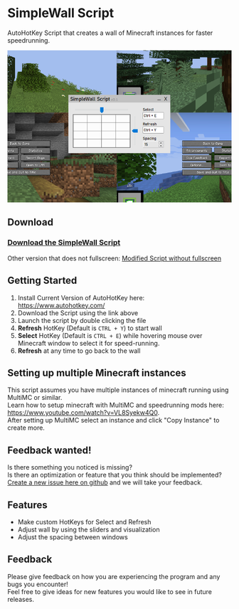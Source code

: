 # SimpleWall Script

AutoHotKey Script that creates a wall of Minecraft instances for faster speedrunning.

![](screenshot.png)

## Download
### [Download the SimpleWall Script](https://github.com/Jesper-Hustad/SimpleWallScript/releases/download/v.0.1.2/SimpleWallScript.ahk)



Other version that does not fullscreen: [Modified Script without fullscreen](https://github.com/Jesper-Hustad/SimpleWallScript/releases/download/Alpha/SimpleWallScript.ahk)  


## Getting Started
1.  Install Current Version of AutoHotKey here: https://www.autohotkey.com/  
2.  Download the Script using the link above
3. Launch the script by double clicking the file
4. **Refresh** HotKey (Default is `CTRL + Y`) to start wall
5. **Select** HotKey (Default is `CTRL + E`) while hovering mouse over Minecraft window to select it for speed-running.
6. **Refresh** at any time to go back to the wall

## Setting up multiple Minecraft instances
This script assumes you have multiple instances of minecraft running using MultiMC or similar.  
Learn how to setup minecraft with MultiMC and speedrunning mods here: https://www.youtube.com/watch?v=VL8Syekw4Q0.  
After setting up MultiMC select an instance and click "Copy Instance" to create more.

## Feedback wanted!
Is there something you noticed is missing?  
Is there an optimization or feature that you think should be implemented?  
[Create a new issue here on github](https://github.com/Jesper-Hustad/SimpleWallScript/issues/new/choose) and we will take your feedback.

## Features
- Make custom HotKeys for Select and Refresh 
- Adjust wall by using the sliders and visualization
- Adjust the spacing between windows


## Feedback
Please give feedback on how you are experiencing the program and any bugs you encounter!   
Feel free to give ideas for new features you would like to see in future releases.
